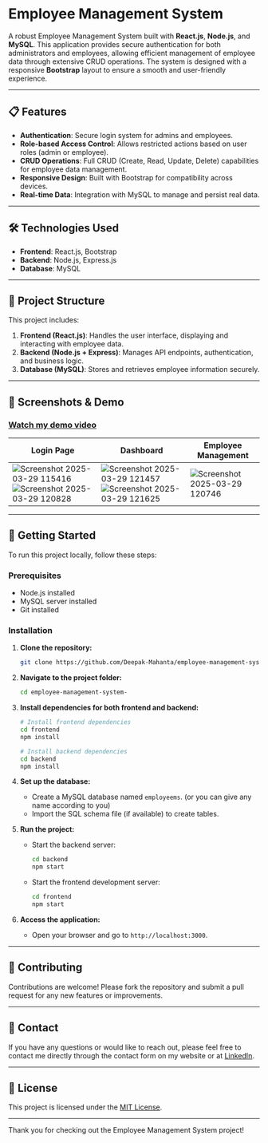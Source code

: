 # Employee Management System

A robust Employee Management System built with **React.js**, **Node.js**, and **MySQL**. This application provides secure authentication for both administrators and employees, allowing efficient management of employee data through extensive CRUD operations. The system is designed with a responsive **Bootstrap** layout to ensure a smooth and user-friendly experience.

---

## 📋 Features

- **Authentication**: Secure login system for admins and employees.
- **Role-based Access Control**: Allows restricted actions based on user roles (admin or employee).
- **CRUD Operations**: Full CRUD (Create, Read, Update, Delete) capabilities for employee data management.
- **Responsive Design**: Built with Bootstrap for compatibility across devices.
- **Real-time Data**: Integration with MySQL to manage and persist real data.

---

## 🛠️ Technologies Used

- **Frontend**: React.js, Bootstrap
- **Backend**: Node.js, Express.js
- **Database**: MySQL

---

## 📂 Project Structure

This project includes:

1. **Frontend (React.js)**: Handles the user interface, displaying and interacting with employee data.
2. **Backend (Node.js + Express)**: Manages API endpoints, authentication, and business logic.
3. **Database (MySQL)**: Stores and retrieves employee information securely.

---

## 📸 Screenshots & Demo
 ### [Watch my demo video](https://youtu.be/o0jDOVjljBQ)


| Login Page | Dashboard | Employee Management |
|------------|-----------|---------------------|
|![Screenshot 2025-03-29 115416](https://github.com/user-attachments/assets/63511a40-2c5a-43c7-aaa6-ebf8193db438)![Screenshot 2025-03-29 120828](https://github.com/user-attachments/assets/2c73d424-e680-4c19-a9bd-cd361e41dbe7)| ![Screenshot 2025-03-29 121457](https://github.com/user-attachments/assets/486021e0-d26e-4c6c-961a-858b94874d37)![Screenshot 2025-03-29 121625](https://github.com/user-attachments/assets/cfdbac6f-4b4d-43af-a787-41f9b7fe6c72) | ![Screenshot 2025-03-29 120746](https://github.com/user-attachments/assets/cf6f3ed9-f085-46aa-89b5-e6ad552c3f64) |  |

---

## 🚀 Getting Started

To run this project locally, follow these steps:

### Prerequisites

- Node.js installed
- MySQL server installed
- Git installed

### Installation

1. **Clone the repository:**
    ```bash
    git clone https://github.com/Deepak-Mahanta/employee-management-system-.git
    ```
2. **Navigate to the project folder:**
    ```bash
    cd employee-management-system-
    ```

3. **Install dependencies for both frontend and backend:**
    ```bash
    # Install frontend dependencies
    cd frontend
    npm install

    # Install backend dependencies
    cd backend
    npm install
    ```

4. **Set up the database:**

    - Create a MySQL database named `employeems`. (or you can give any name according to you)
    - Import the SQL schema file (if available) to create tables.

5. **Run the project:**

    - Start the backend server:
      ```bash
      cd backend
      npm start
      ```
    - Start the frontend development server:
      ```bash
      cd frontend
      npm start
      ```

6. **Access the application:**

    - Open your browser and go to `http://localhost:3000`.

---

## 🤝 Contributing

Contributions are welcome! Please fork the repository and submit a pull request for any new features or improvements.

---

## 📧 Contact

If you have any questions or would like to reach out, please feel free to contact me directly through the contact form on my website or at [LinkedIn](https://www.linkedin.com/in/contactdeepk/).

---

## 📝 License

This project is licensed under the [MIT License](LICENSE).

---

Thank you for checking out the Employee Management System project!
